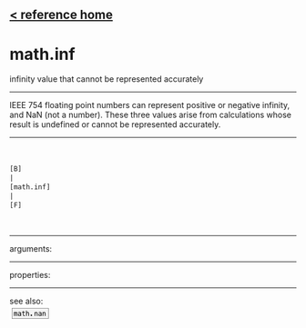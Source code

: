 [< reference home](ceammc_lib.html)
---

# math.inf


infinity value that cannot be represented accurately

---

IEEE 754 floating point numbers can represent positive or negative infinity, and
            NaN (not a number). These three values arise from calculations whose result is
            undefined or cannot be represented accurately.<br>


---


```


[B]
|
[math.inf]
|
[F]

            
```

---
arguments:


---
properties:


---
see also:<br>
[![math.nan](img/object_math.nan.png)](math.nan.html)
